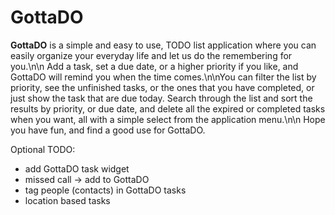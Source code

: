 GottaDO
=======

**GottaDO** is a simple and easy to use, TODO list application
where you can easily organize your everyday life and let us do the remembering for you.\n\n
Add a task, set a due date, or a higher priority if you like, and GottaDO will
remind you when the time comes.\n\nYou can filter the list by priority, see the unfinished
tasks, or the ones that you have completed, or just show the task that are due today.
Search through the list and sort the results by priority, or due date, and delete all the
expired or completed tasks when you want, all with a simple select from the application menu.\n\n
Hope you have fun, and find a good use for GottaDO.

Optional TODO:
- add GottaDO task widget
- missed call -> add to GottaDO
- tag people (contacts) in GottaDO tasks
- location based tasks
